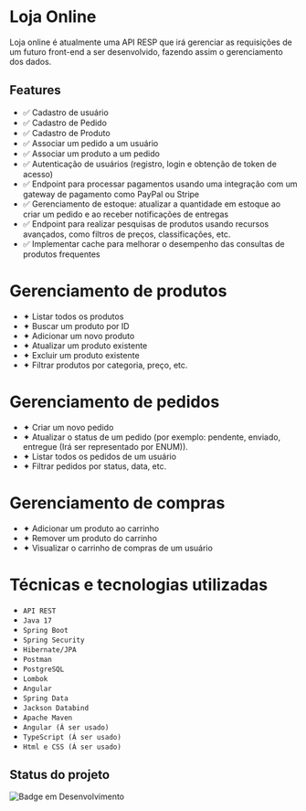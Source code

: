 # Loja Online

Loja online é atualmente uma API RESP que irá gerenciar as requisições de um futuro front-end a ser desenvolvido, fazendo assim o gerenciamento dos dados.

## Features

- ✅ Cadastro de usuário
- ✅ Cadastro de Pedido
- ✅ Cadastro de Produto
- ✅ Associar um pedido a um usuário
- ✅ Associar um produto a um pedido
- ✅ Autenticação de usuários (registro, login e obtenção de token de acesso)
- ✅ Endpoint para processar pagamentos usando uma integração com um gateway de pagamento como PayPal ou Stripe
- ✅ Gerenciamento de estoque: atualizar a quantidade em estoque ao criar um pedido e ao receber notificações de entregas
- ✅ Endpoint para realizar pesquisas de produtos usando recursos avançados, como filtros de preços, classificações, etc.
- ✅ Implementar cache para melhorar o desempenho das consultas de produtos frequentes

# Gerenciamento de produtos
- ✦ Listar todos os produtos
- ✦ Buscar um produto por ID
- ✦ Adicionar um novo produto
- ✦ Atualizar um produto existente
- ✦ Excluir um produto existente
- ✦ Filtrar produtos por categoria, preço, etc.

# Gerenciamento de pedidos
- ✦ Criar um novo pedido
- ✦ Atualizar o status de um pedido (por exemplo: pendente, enviado, entregue (Irá ser representado por ENUM)).
- ✦ Listar todos os pedidos de um usuário
- ✦ Filtrar pedidos por status, data, etc.

# Gerenciamento de compras

- ✦ Adicionar um produto ao carrinho
- ✦ Remover um produto do carrinho
- ✦ Visualizar o carrinho de compras de um usuário

# Técnicas e tecnologias utilizadas

- ``API REST``
- ``Java 17``
- ``Spring Boot``
- ``Spring Security``
- ``Hibernate/JPA``
- ``Postman``
- ``PostgreSQL``
- ``Lombok``
- ``Angular``
- ``Spring Data``
- ``Jackson Databind``
- ``Apache Maven``
- ``Angular (Á ser usado)``
- ``TypeScript (Á ser usado)``
- ``Html e CSS (Á ser usado)``


## Status do projeto

![Badge em Desenvolvimento](http://img.shields.io/static/v1?label=STATUS&message=EM%20DESENVOLVIMENTO&color=GREEN&style=for-the-badge)
